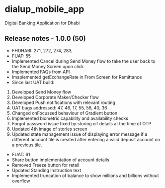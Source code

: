 # dialup_mobile_app

Digital Banking Application for Dhabi

## Release notes - 1.0.0 (50)

- FHDHABI: 271, 272, 274, 283,
- FUAT: 55
- Implemented Cancel during Send Money flow to take the user back to the Send Money Screen upon click
- Implemented FAQs from API
- Imaplemented getExchangeRate in From Screen for Remittance
- Since last UAT build:

1. Developed Send Money flow
2. Developed Corporate Maker/Checker flow
3. Developed Push notifications with relevant routing
4. UAT bugs addressed: 47, 46, 17, 55, 56, 40, 36
5. Changed onFocussed behaviour of Gradient button
6. Implemented biometric capability and availability checks
7. Forgot password issue fixed by storing cif details at the time of OTP
8. Updated 4th image of stories screen
9. Updated state management issue of displaying error message if a different account tile is created after entering a valid deposit account on a previous tile.

- FUAT: 61
- Share button implementation of account details
- Removed Freeze button for retail
- Updated Standing Instruction text
- Implemented truncation of balance to show millions and billions without overflow
